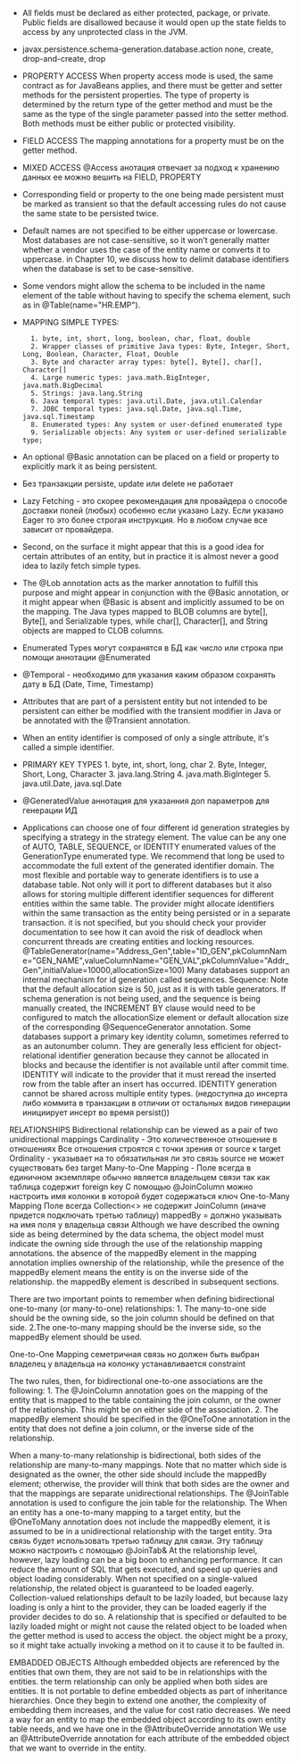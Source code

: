 * All fields must be declared as either protected, package, or private. Public fields are disallowed because it would open up the state fields to access by any unprotected class in the JVM. 
* javax.persistence.schema-generation.database.action	none, create, drop-and-create, drop
* PROPERTY ACCESS When property access mode is used, the same contract as for JavaBeans applies, and there must be getter and setter methods for the persistent properties. The type of property is determined by the return type of the getter method and must be the same as the type of the single parameter passed into the setter method. Both methods must be either public or protected visibility.
* FIELD ACCESS The mapping annotations for a property must be on the getter method.
* MIXED ACCESS @Access анотация отвечает за подход к хранению данных ее можно вешить на FIELD, PROPERTY
* Corresponding field or property to the one being made persistent must be marked as transient so that the default accessing rules do not cause the same state to be persisted twice.
* Default names are not specified to be either uppercase or lowercase. Most databases are not case-sensitive,  so it won’t generally matter whether a vendor uses the case of the entity name or converts it to uppercase. in Chapter 10, we discuss how to delimit database identifiers when the database is set to be case-sensitive.
* Some vendors might allow the schema to be included in the name element of the table without having to specify the schema element, such as in @Table(name="HR.EMP").

* MAPPING SIMPLE TYPES:

		1. byte, int, short, long, boolean, char, float, double
		2. Wrapper classes of primitive Java types: Byte, Integer, Short, Long, Boolean, Character, Float, Double
		3. Byte and character array types: byte[], Byte[], char[], Character[]
		4. Large numeric types: java.math.BigInteger, java.math.BigDecimal
		5. Strings: java.lang.String
		6. Java temporal types: java.util.Date, java.util.Calendar
		7. JDBC temporal types: java.sql.Date, java.sql.Time, java.sql.Timestamp
		8. Enumerated types: Any system or user-defined enumerated type
		9. Serializable objects: Any system or user-defined serializable type;

* An optional @Basic annotation can be placed on a field or property to explicitly mark it as being persistent.
* Без транзакции persiste, update или delete не работает
* Lazy Fetching - это скорее рекомендация для провайдера о способе доставки полей (любых) особенно если указано Lazy. Если указано Eager то это более строгая инструкция. Но в любом случае все зависит от провайдера.
* Second, on the surface it might appear that this is a good idea for certain attributes of an entity, but in practice it is almost never a good idea to lazily fetch simple types. 
* The @Lob annotation acts as the marker annotation to fulfill this purpose and might appear in conjunction with the @Basic annotation, or it might appear when @Basic is absent and implicitly assumed to be on the mapping. The Java types mapped to BLOB columns are byte[], Byte[], and Serializable types, while char[], Character[], and String objects are mapped to CLOB columns.  
* Enumerated Types могут сохранятся в БД как число или строка при помощи аннотации @Enumerated 
* @Temporal - необходимо для указания каким образом сохранять дату в БД (Date, Time, Timestamp)
* Attributes that are part of a persistent entity but not intended to be persistent can either be modified with the transient modifier in Java or be annotated with the @Transient annotation.
* When an entity identifier is composed of only a single attribute, it's called a simple identifier. 

* PRIMARY KEY TYPES
 		1.  byte, int, short, long, char 
 		2.  Byte, Integer, Short, Long, Character 
 		3.  java.lang.String 
 		4. 	java.math.BigInteger 
 		5.	java.util.Date, java.sql.Date 
* @GeneratedValue аннотация для указанния доп параметров для генерации ИД
* Applications can choose one of four different id generation strategies by specifying a strategy in the strategy element. The value can be any one of AUTO, TABLE, SEQUENCE, or IDENTITY enumerated values of the GenerationType enumerated type. 
We recommend that long be used to accommodate the full extent of the generated identifier domain.
The most flexible and portable way to generate identifiers is to use a database table. Not only will it port to different databases but it also allows for storing multiple different identifier sequences for different entities within the same table. 
The provider might allocate identifiers within the same transaction as the entity being persisted or in a separate transaction. it is not specified, but you should check your provider documentation to see how it can avoid the risk of deadlock when concurrent threads are creating entities and locking resources. 
@TableGenerator(name="Address_Gen",table="ID_GEN",pkColumnName="GEN_NAME",valueColumnName="GEN_VAL",pkColumnValue="Addr_Gen",initialValue=10000,allocationSize=100) 
Many databases support an internal mechanism for id generation called sequences.
Sequence: Note that the default allocation size is 50, just as it is with table generators. If schema generation is not being used, and the sequence is being manually created, the INCREMENT BY clause would need to be configured to match the allocationSize element or default allocation size of the corresponding @SequenceGenerator annotation. 
Some databases support a primary key identity column, sometimes referred to as an autonumber column. They are generally less efficient for object-relational identifier generation because they cannot be allocated in blocks and because the identifier is not available until after commit time. 
IDENTITY will indicate to the provider that it must reread the inserted row from the table after an insert has occurred. IDENTITY generation cannot be shared across multiple entity types. (недоступна до инсерта либо коммита в транзакции в отличии от остальных видов гинерации инициирует инсерт во время persist())

RELATIONSHIPS
Bidirectional relationship can be viewed as a pair of two unidirectional mappings
Cardinality - Это количественное отношение в отношениях
Все отношения строятся с точки зрения от source к target
Ordinality - указывает на то обязатильная ли это связь source не может существовать без target
Many-to-One Mapping - Поле всегда в единичном экземпляре обычно является владельцем связи так как таблица содержит foreign key
С помощью @JoinColumn можно настроить имя колонки в которой будет содержаться ключ
One-to-Many Mapping Поле всегда Collection<> не содержит  JoinColumn (иначе придется подключать третью таблицу) mappedBy = должно указывать на имя поля у владельца связи
Although we have described the owning side as being determined by the data schema, the object model must indicate the owning side through the use of the relationship mapping annotations. the absence of the mappedBy element in the mapping annotation implies ownership of the relationship, while the presence of the mappedBy element means the entity is on the inverse side of the relationship. the mappedBy element is described in subsequent sections.

There are two important points to remember when defining bidirectional one-to-many (or many-to-one) relationships: 
	1. The many-to-one side should be the owning side, so the join column should be defined on that side. 
	2.The one-to-many mapping should be the inverse side, so the mappedBy element should  be used. 

One-to-One Mapping семетричная связь но должен быть выбран владелец у владельца на колонку устанавливается constraint

The two rules, then, for bidirectional one-to-one associations are the following: 
	1. The @JoinColumn annotation goes on the mapping of the entity that is mapped to the table containing the join column, or the owner of the relationship. This might be on either side of the association. 
	2. The mappedBy element should be specified in the @OneToOne annotation in the entity that does not define a join column, or the inverse side of the relationship. 
	
When a many-to-many relationship is bidirectional, both sides of the relationship are many-to-many mappings.
Note that no matter which side is designated as the owner, the other side should include the mappedBy element; otherwise, the provider will think that both sides are the owner and that the mappings are separate unidirectional relationships. 
The @JoinTable annotation is used to configure the join table for the relationship. 
The When an entity has a one-to-many mapping to a target entity, but the @OneToMany annotation does not include the mappedBy element, it is assumed to be in a unidirectional relationship with the target entity. Эта связь будет использовать третью таблицу для связи. Эту таблицу можно настроить с помощью @JoinTab& 
At the relationship level, however, lazy loading can be a big boon to enhancing performance. It can reduce the amount of SQL that gets executed, and speed up queries and object loading considerably. 
When not specified on a  single-valued relationship, the related object is guaranteed to be loaded eagerly. Collection-valued relationships default to be lazily loaded, but because lazy loading is only a hint to the provider, they can be loaded eagerly if the provider decides to do so. 
A relationship that is specified or defaulted to be lazily loaded might or might not cause the related object to be loaded when the getter method is used to access the object. the object might be a proxy, so it might take actually invoking a method on it to cause it to be faulted in. 

EMBADDED OBJECTS
Although embedded objects are referenced by the entities that own them, they are not said to be in relationships with the entities. the term relationship can only be applied when both sides are entities. 
It is not portable to define embedded objects as part of inheritance hierarchies. Once they begin to extend one another, the complexity of embedding them increases, and the value for cost ratio decreases. 
We need a way for an entity to map the embedded object according to its own entity table needs, and we have one in the @AttributeOverride annotation
We use an @AttributeOverride annotation for each attribute of the embedded object that we want to override in the entity. 

 
 